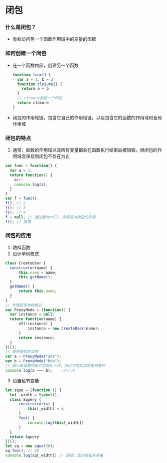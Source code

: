# 闭包

### 什么是闭包？
- 有权访问另一个函数作用域中的变量的函数

### 如何创建一个闭包
- 在一个函数内部，创建另一个函数
  ```js
  function func() {
    var a = 1, b = 2
    function closure() {
      return a + b
    }
    // closure就是一个闭包
    return closure
  }
  ```
- 闭包的作用域链，包含它自己的作用域链，以及包含它的函数的作用域和全局作用域

### 闭包的特点
1.  通常，函数的作用域以及所有变量都会在函数执行结束后被销毁，但闭包的作用域会保存到闭包不存在为止
  ```js
  var func = function() {
    var a = 1;
    return function() {
      a++;
      console.log(a);
    }
  }
  var f = func();
  f(); // 2
  f(); // 3
  f(); // 4
  f = null; // 通过置为null，来释放对闭包的引用
  f(); // 报错
  ```

### 闭包的应用
1.  防抖函数
2.  设计单例模式
  ```js
  class CreateUser {
    constructor(name) {
        this.name = name;
        this.getName();
    }
    getName() {
        return this.name;
    }
  }
  // 代理实现单例模式
  var ProxyMode = (function() {
    var instance = null;
    return function(name) {
        if(!instance) {
            instance = new CreateUser(name);
        }
        return instance;
    }
  })();
  // 单例模式的实例
  var a = ProxyMode("aaa");
  var b = ProxyMode("bbb");
  // 因为单体模式是只实例化一次，所以下面的实例是相等的
  console.log(a === b);    //true
  ```
3.  设置私有变量
  ```js
  let sque = (function () {
    let _width = Symbol();
    class Squery {
        constructor(s) {
            this[_width] = s
        }
        foo() {
            console.log(this[_width])
        }
    }
    return Squery
  })();
  let sq = new sque(20);
  sq.foo(); // 20
  console.log(sq[_width]) // 报错，因为是私有变量
  ```

### 
